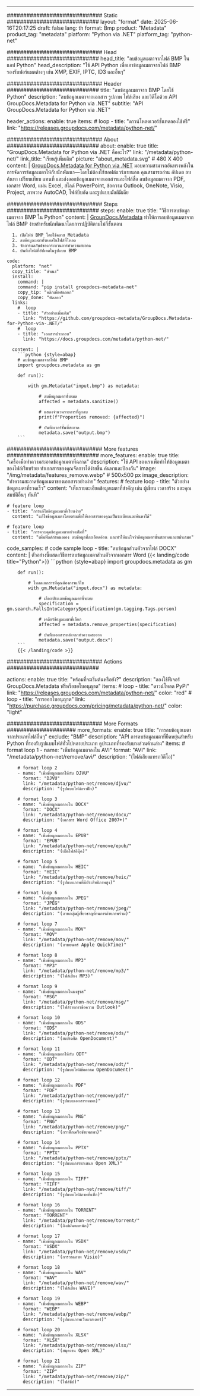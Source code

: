 


---
############################# Static ############################
layout: "format"
date:  2025-06-16T20:17:25
draft: false
lang: th
format: Bmp
product: "Metadata"
product_tag: "metadata"
platform: "Python via .NET"
platform_tag: "python-net"

############################# Head ############################
head_title: "ลบข้อมูลเมตาจากไฟล์ BMP ในแอป Python"
head_description: "ใช้ API Python เพื่อเอาข้อมูลเมตาจากไฟล์ BMP รองรับฟอร์แมตต่างๆ เช่น XMP, EXIF, IPTC, ID3 และอื่นๆ"

############################# Header ############################
title: "ลบข้อมูลเมตาจาก BMP โดยใช้ Python" 
description: "ลบข้อมูลเมตาจากเอกสาร รูปภาพ ไฟล์เสียง และวิดีโอด้วย API GroupDocs.Metadata for Python via .NET"
subtitle: "API GroupDocs.Metadata for Python via .NET" 

header_actions:
  enable: true
  items:
    #  loop
    - title: "ดาวน์โหลดเวอร์ชั่นทดลองใช้ฟรี"
      link: "https://releases.groupdocs.com/metadata/python-net/"
      
############################# About ############################
about:
    enable: true
    title: "GroupDocs.Metadata for Python via .NET คืออะไร?"
    link: "/metadata/python-net/"
    link_title: "เรียนรู้เพิ่มเติม"
    picture: "about_metadata.svg" # 480 X 400
    content: |
       [GroupDocs.Metadata for Python via .NET](/metadata/python-net/) มอบความสามารถอันทรงพลังในการจัดการข้อมูลเมตาให้กับนักพัฒนา—โดยไม่ต้องใช้ซอฟต์แวร์ภายนอก คุณสามารถอ่าน อัปเดต ลบ ค้นหา เปรียบเทียบ แทนที่ และส่งออกข้อมูลเมตาจากเอกสารและไฟล์สื่อ ลบข้อมูลเมตาจาก PDF, เอกสาร Word, แผ่น Excel, สไลด์ PowerPoint, ข้อความ Outlook, OneNote, Visio, Project, ภาพวาด AutoCAD, ไฟล์บีบอัด และรูปแบบมัลติมีเดีย

############################# Steps ############################
steps:
    enable: true
    title: "วิธีการลบข้อมูลเมตาจาก BMP ใน Python"
    content: |
      [GroupDocs.Metadata](https://products.groupdocs.com/metadata/python-net/) ทำให้การลบข้อมูลเมตาจากไฟล์ BMP ง่ายสำหรับนักพัฒนาโดยการปฏิบัติตามไม่กี่ขั้นตอน
      
      1. เปิดไฟล์ BMP โดยใช้คลาส Metadata
      2. ลบข้อมูลเมตาทั้งหมดในไฟล์ที่โหลด
      3. จัดการผลลัพธ์ของกระบวนการทำความสะอาด
      4. บันทึกไฟล์ที่อัปเดตในรูปแบบ BMP
   
    code:
      platform: "net"
      copy_title: "สำเนา"
      install:
        command: |
        command: "pip install groupdocs-metadata-net"
        copy_tip: "คลิกเพื่อคัดลอก"
        copy_done: "คัดลอก"
      links:
        #  loop
        - title: "ตัวอย่างเพิ่มเติม"
          link: "https://github.com/groupdocs-metadata/GroupDocs.Metadata-for-Python-via-.NET/"
        #  loop
        - title: "เอกสารประกอบ"
          link: "https://docs.groupdocs.com/metadata/python-net/"
          
      content: |
        ```python {style=abap}
        # ลบข้อมูลเมตาจากไฟล์ BMP
        import groupdocs.metadata as gm

        def run():
            
            with gm.Metadata("input.bmp") as metadata:

                # ลบข้อมูลเมตาทั้งหมด
                affected = metadata.sanitize()

                # แสดงจำนวนรายการที่ถูกลบ
                print(f"Properties removed: {affected}")

                # บันทึกเวอร์ชั่นที่สะอาด
                metadata.save("output.bmp")
        ```  

############################# More features ############################
more_features:
  enable: true
  title: "เครื่องมือทำความสะอาดข้อมูลเมตาที่ฉลาด"
  description: "ใช้ API ของเราเพื่อทำให้ข้อมูลเมตาของไฟล์เรียบร้อย ทำเอกสารของคุณจัดการได้ง่ายขึ้น ค้นหาและป้องกัน"
  image: "/img/metadata/features_remove.webp" # 500x500 px
  image_description: "ทำความสะอาดข้อมูลเมตาของเอกสารอย่างง่าย"
  features:
    # feature loop
    - title: "ตัวอย่างข้อมูลเมตาที่รวดเร็ว"
      content: "เห็นรายละเอียดข้อมูลเมตาที่สำคัญ เช่น ผู้เขียน เวลาสร้าง และคุณสมบัติอื่นๆ ทันที"

    # feature loop
    - title: "การแก้ไขข้อมูลเมตาที่เรียบง่าย"
      content: "แก้ไขข้อมูลเมตาโดยตรงเพื่อให้เอกสารของคุณเป็นระเบียบและค้นหาได้"

    # feature loop
    - title: "การควบคุมข้อมูลเมตาอย่างเต็มที่"
      content: "เพิ่มฟิลด์กำหนดเอง ลบข้อมูลที่ละเอียดอ่อน และทำให้แน่ใจว่าข้อมูลเมตานั้นสะอาดและสม่ำเสมอ"
      
  code_samples:
    # code sample loop
    - title: "ลบข้อมูลส่วนตัวจากไฟล์ DOCX"
      content: |
        ตัวอย่างนี้แสดงวิธีการลบข้อมูลเมตาส่วนตัวจากเอกสาร Word
        {{< landing/code title="Python">}}
        ```python {style=abap}
        import groupdocs.metadata as gm

        def run():

            # โหลดเอกสารที่คุณต้องการแก้ไข
            with gm.Metadata("input.docx") as metadata:

                # เลือกประเภทข้อมูลเมตาที่จะลบ
                specification = gm.search.FallsIntoCategorySpecification(gm.tagging.Tags.person)

                # เคลียร์ข้อมูลเมตาที่เลือก
                affected = metadata.remove_properties(specification)

                # บันทึกเอกสารหลังจากทำความสะอาด
                metadata.save("output.docx")
        ```
        {{< /landing/code >}}


############################# Actions ############################

actions:
  enable: true
  title: "พร้อมที่จะเริ่มต้นหรือยัง?"
  description: "ลองใช้ฟีเจอร์ GroupDocs.Metadata ฟรีหรือขอใบอนุญาต"
  items:
    #  loop
    - title: "ดาวน์โหลด PyPi"
      link: "https://releases.groupdocs.com/metadata/python-net/"
      color: "red"
        #  loop
    - title: "การออกใบอนุญาต"
      link: "https://purchase.groupdocs.com/pricing/metadata/python-net/"
      color: "light"


############################# More Formats #####################
more_formats:
    enable: true
    title: "การลบข้อมูลเมตาจากประเภทไฟล์อื่นๆ"
    exclude: "BMP"
    description: "API การลบข้อมูลเมตาที่ยืดหยุ่นสำหรับ Python ที่รองรับรูปแบบไฟล์ทั่วไปหลายประเภท ดูประเภทที่รองรับบางส่วนด้านล่าง"
    items: 
        # format loop 1
        - name: "เพิ่มข้อมูลเมตาลงใน AVI"
          format: "AVI"
          link: "/metadata/python-net/remove/avi/"
          description: "(ไฟล์เสียงแทรกวิดีโอ)"
          
        # format loop 2
        - name: "เพิ่มข้อมูลเมตาให้กับ DJVU"
          format: "DJVU"
          link: "/metadata/python-net/remove/djvu/"
          description: "(รูปแบบไฟล์กราฟิก)"
          
        # format loop 3
        - name: "เพิ่มข้อมูลเมตาลงใน DOCX"
          format: "DOCX"
          link: "/metadata/python-net/remove/docx/"
          description: "(เอกสาร Word Office 2007+)"
          
        # format loop 4
        - name: "เพิ่มข้อมูลเมตาลงใน EPUB"
          format: "EPUB"
          link: "/metadata/python-net/remove/epub/"
          description: "(เปิดไฟล์อีบุ๊ค)"
          
        # format loop 5
        - name: "เพิ่มข้อมูลเมตาลงใน HEIC"
          format: "HEIC"
          link: "/metadata/python-net/remove/heic/"
          description: "(รูปแบบภาพที่มีประสิทธิภาพสูง)"
          
        # format loop 6
        - name: "เพิ่มข้อมูลเมตาลงใน JPEG"
          format: "JPEG"
          link: "/metadata/python-net/remove/jpeg/"
          description: "(ภาพกลุ่มผู้เชี่ยวชาญด้านการถ่ายภาพร่วม)"
          
        # format loop 7
        - name: "เพิ่มข้อมูลเมตาลงใน MOV"
          format: "MOV"
          link: "/metadata/python-net/remove/mov/"
          description: "(ภาพยนตร์ Apple QuickTime)"
          
        # format loop 8
        - name: "เพิ่มข้อมูลเมตาลงใน MP3"
          format: "MP3"
          link: "/metadata/python-net/remove/mp3/"
          description: "(ไฟล์เสียง MP3)"
          
        # format loop 9
        - name: "เพิ่มข้อมูลเมตาลงในผงชูรส"
          format: "MSG"
          link: "/metadata/python-net/remove/msg/"
          description: "(ไฟล์รายการข้อความ Outlook)"
          
        # format loop 10
        - name: "เพิ่มข้อมูลเมตาลงใน ODS"
          format: "ODS"
          link: "/metadata/python-net/remove/ods/"
          description: "(สเปรดชีต OpenDocument)"
          
        # format loop 11
        - name: "เพิ่มข้อมูลเมตาให้กับ ODT"
          format: "ODT"
          link: "/metadata/python-net/remove/odt/"
          description: "(รูปแบบไฟล์ข้อความ OpenDocument)"
          
        # format loop 12
        - name: "เพิ่มข้อมูลเมตาลงใน PDF"
          format: "PDF"
          link: "/metadata/python-net/remove/pdf/"
          description: "(รูปแบบเอกสารพกพา)"
          
        # format loop 13
        - name: "เพิ่มข้อมูลเมตาลงใน PNG"
          format: "PNG"
          link: "/metadata/python-net/remove/png/"
          description: "(กราฟิกเครือข่ายพกพา)"
          
        # format loop 14
        - name: "เพิ่มข้อมูลเมตาลงใน PPTX"
          format: "PPTX"
          link: "/metadata/python-net/remove/pptx/"
          description: "(รูปแบบการนำเสนอ Open XML)"
          
        # format loop 15
        - name: "เพิ่มข้อมูลเมตาลงใน TIFF"
          format: "TIFF"
          link: "/metadata/python-net/remove/tiff/"
          description: "(รูปแบบไฟล์ภาพที่แท็ก)"
          
        # format loop 16
        - name: "เพิ่มข้อมูลเมตาลงใน TORRENT"
          format: "TORRENT"
          link: "/metadata/python-net/remove/torrent/"
          description: "(ลิงก์ฝนตกหนัก)"
          
        # format loop 17
        - name: "เพิ่มข้อมูลเมตาลงใน VSDX"
          format: "VSDX"
          link: "/metadata/python-net/remove/vsdx/"
          description: "(การวาดภาพ Visio)"
          
        # format loop 18
        - name: "เพิ่มข้อมูลเมตาลงใน WAV"
          format: "WAV"
          link: "/metadata/python-net/remove/wav/"
          description: "(ไฟล์เสียง WAVE)"
          
        # format loop 19
        - name: "เพิ่มข้อมูลเมตาลงใน WEBP"
          format: "WEBP"
          link: "/metadata/python-net/remove/webp/"
          description: "(รูปแบบภาพเว็บแรสเตอร์)"
          
        # format loop 20
        - name: "เพิ่มข้อมูลเมตาลงใน XLSX"
          format: "XLSX"
          link: "/metadata/python-net/remove/xlsx/"
          description: "(สมุดงาน Open XML)"
          
        # format loop 21
        - name: "เพิ่มข้อมูลเมตาลงใน ZIP"
          format: "ZIP"
          link: "/metadata/python-net/remove/zip/"
          description: "(ไฟล์ซิป)"
          

---